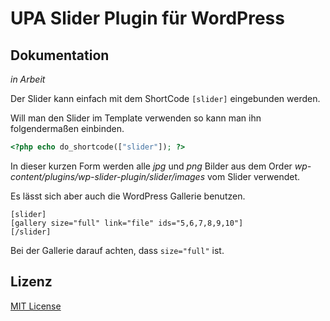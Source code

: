 # UPA Slider Plugin für WordPress

## Dokumentation

_in Arbeit_

Der Slider kann einfach mit dem ShortCode `[slider]` eingebunden werden.

Will man den Slider im Template verwenden so kann man ihn folgendermaßen einbinden. 

```php
<?php echo do_shortcode(["slider"]); ?> 
```

In dieser kurzen Form werden alle _jpg_ und _png_ Bilder aus dem Order _wp-content/plugins/wp-slider-plugin/slider/images_ vom Slider verwendet.

Es lässt sich aber auch die WordPress Gallerie benutzen.

```
[slider]
[gallery size="full" link="file" ids="5,6,7,8,9,10"]
[/slider]
```

Bei der Gallerie darauf achten, dass `size="full"` ist.

## Lizenz

[MIT License](LICENSE)
